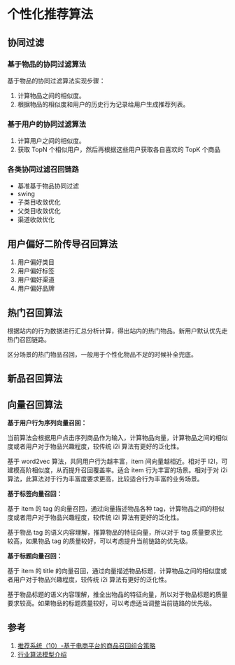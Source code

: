 # 个性化推荐算法

## 协同过滤

### 基于物品的协同过滤算法

基于物品的协同过滤算法实现步骤：

1. 计算物品之间的相似度。
2. 根据物品的相似度和用户的历史行为记录给用户生成推荐列表。

### 基于用户的协同过滤算法

1. 计算用户之间的相似度。
2. 获取 TopN 个相似用户，然后再根据这些用户获取各自喜欢的 TopK 个商品

### 各类协同过滤召回链路

-   基准基于物品协同过滤
-   swing
-   子类目收敛优化
-   父类目收敛优化
-   渠道收敛优化

## 用户偏好二阶传导召回算法

1. 用户偏好类目
2. 用户偏好标签
3. 用户偏好渠道
4. 用户偏好品牌

## 热门召回算法

根据站内的行为数据进行汇总分析计算，得出站内的热门物品。新用户默认优先走热门召回链路。

区分场景的热门物品召回，一般用于个性化物品不足的时候补全兜底。

## 新品召回算法

## 向量召回算法

**基于用户行为序列向量召回：**

当前算法会根据用户点击序列商品作为输入，计算物品向量，计算物品之间的相似度或者用户对于物品兴趣程度，较传统 i2i 算法有更好的泛化性。

基于 word2vec 算法，共同用户行为越丰富，item 间向量越相近。相对于 I2I，可建模高阶相似度，从而提升召回覆盖率。适合 item 行为丰富的场景。相对于对 i2i 算法，此算法对于行为丰富度要求更高，比较适合行为丰富的业务场景。

**基于标签向量召回：**

基于 item 的 tag 的向量召回，通过向量描述物品各种 tag，计算物品之间的相似度或者用户对于物品兴趣程度，较传统 i2i 算法有更好的泛化性。

基于物品 tag 的语义内容理解，推算物品的特征向量，所以对于 tag 质量要求比较高，如果物品 tag 的质量较好，可以考虑提升当前链路的优先级。

**基于标题向量召回：**

基于 item 的 title 的向量召回，通过向量描述物品标题，计算物品之间的相似度或者用户对于物品兴趣程度，较传统 i2i 算法有更好的泛化性。

基于物品标题的语义内容理解，推全出物品的特征向量，所以对于物品标题的质量要求较高。如果物品的标题质量较好，可以考虑适当调整当前链路的优先级。

## 参考

1. [推荐系统（10）-基于电商平台的商品召回组合策略](https://zhuanlan.zhihu.com/p/348567815)
2. [行业算法模型介绍](https://www.alibabacloud.com/help/zh/airec/latest/industry-algorithm-models)
